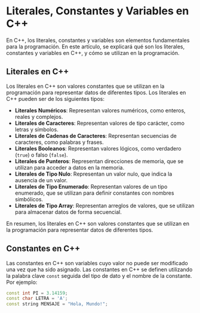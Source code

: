 # Literales, Constantes y Variables en C++

En C++, los literales, constantes y variables son elementos fundamentales para la programación. En este artículo, se
explicará qué son los literales, constantes y variables en C++, y cómo se utilizan en la programación.

## Literales en C++

Los literales en C++ son valores constantes que se utilizan en la programación para representar datos de diferentes
tipos. Los literales en C++ pueden ser de los siguientes tipos:

- **Literales Numéricos**: Representan valores numéricos, como enteros, reales y complejos.
- **Literales de Caracteres**: Representan valores de tipo carácter, como letras y símbolos.
- **Literales de Cadenas de Caracteres**: Representan secuencias de caracteres, como palabras y frases.
- **Literales Booleanos**: Representan valores lógicos, como verdadero (`true`) o falso (`false`).
- **Literales de Punteros**: Representan direcciones de memoria, que se utilizan para acceder a datos en la memoria.
- **Literales de Tipo Nulo**: Representan un valor nulo, que indica la ausencia de un valor.
- **Literales de Tipo Enumerado**: Representan valores de un tipo enumerado, que se utilizan para definir constantes con
  nombres simbólicos.
- **Literales de Tipo Array**: Representan arreglos de valores, que se utilizan para almacenar datos de forma
  secuencial.

En resumen, los literales en C++ son valores constantes que se utilizan en la programación para representar datos de
diferentes tipos.

## Constantes en C++

Las constantes en C++ son variables cuyo valor no puede ser modificado una vez que ha sido asignado. Las constantes en
C++ se definen utilizando la palabra clave `const` seguida del tipo de dato y el nombre de la constante. Por ejemplo:

```c++
const int PI = 3.14159;
const char LETRA = 'A';
const string MENSAJE = "Hola, Mundo!";
```